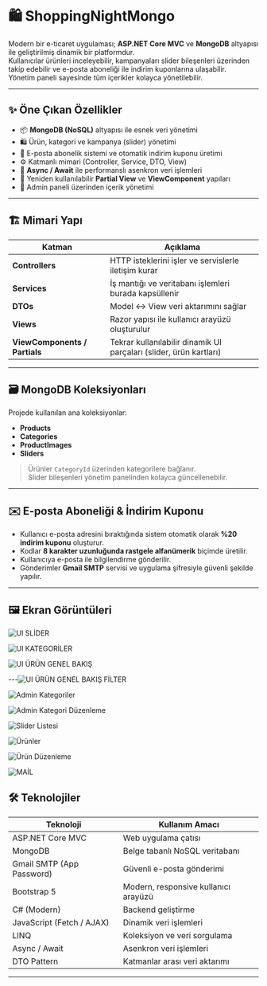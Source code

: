 # 🛍️ ShoppingNightMongo

Modern bir e-ticaret uygulaması; **ASP.NET Core MVC** ve **MongoDB** altyapısı ile geliştirilmiş dinamik bir platformdur.  
Kullanıcılar ürünleri inceleyebilir, kampanyaları slider bileşenleri üzerinden takip edebilir ve e-posta aboneliği ile indirim kuponlarına ulaşabilir.  
Yönetim paneli sayesinde tüm içerikler kolayca yönetilebilir.

---

## ✨ Öne Çıkan Özellikler

- 📦 **MongoDB (NoSQL)** altyapısı ile esnek veri yönetimi  
- 🛍️ Ürün, kategori ve kampanya (slider) yönetimi  
- 💌 E-posta abonelik sistemi ve otomatik indirim kuponu üretimi  
- ⚙️ Katmanlı mimari (Controller, Service, DTO, View)  
- 🔄 **Async / Await** ile performanslı asenkron veri işlemleri  
- 🧩 Yeniden kullanılabilir **Partial View** ve **ViewComponent** yapıları  
- 🔐 Admin paneli üzerinden içerik yönetimi  

---

## 🏗 Mimari Yapı

| Katman | Açıklama |
|---|---|
| **Controllers** | HTTP isteklerini işler ve servislerle iletişim kurar |
| **Services** | İş mantığı ve veritabanı işlemleri burada kapsüllenir |
| **DTOs** | Model ↔ View veri aktarımını sağlar |
| **Views** | Razor yapısı ile kullanıcı arayüzü oluşturulur |
| **ViewComponents / Partials** | Tekrar kullanılabilir dinamik UI parçaları (slider, ürün kartları) |

---

## 🗃️ MongoDB Koleksiyonları

Projede kullanılan ana koleksiyonlar:

- **Products**  
- **Categories**  
- **ProductImages**  
- **Sliders**

> Ürünler `CategoryId` üzerinden kategorilere bağlanır.  
> Slider bileşenleri yönetim panelinden kolayca güncellenebilir.

---

## ✉️ E-posta Aboneliği & İndirim Kuponu

- Kullanıcı e-posta adresini bıraktığında sistem otomatik olarak **%20 indirim kuponu** oluşturur.  
- Kodlar **8 karakter uzunluğunda rastgele alfanümerik** biçimde üretilir.  
- Kullanıcıya e-posta ile bilgilendirme gönderilir.  
- Gönderimler **Gmail SMTP** servisi ve uygulama şifresiyle güvenli şekilde yapılır.

---

## 🖼️ Ekran Görüntüleri

![UI SLİDER](https://github.com/user-attachments/assets/07adf638-da2a-4004-a81c-2976703377aa)

![UI KATEGORİLER](https://github.com/user-attachments/assets/fe868b16-2785-4ecb-b39b-80a893796847)

![UI ÜRÜN GENEL BAKIŞ](https://github.com/user-attachments/assets/21dcaaca-e4fc-45bc-a82f-cbe0aec66a39)

---![UI ÜRÜN GENEL BAKIŞ FİLTER](https://github.com/user-attachments/assets/e2a53a12-8b5a-4a2e-bd3c-3b354cb7d085)

![Admin Kategoriler](https://github.com/user-attachments/assets/b79f466a-ab39-47ba-a840-7829d7df8bad)

![Admin Kategori Düzenleme](https://github.com/user-attachments/assets/2adfa1ba-139d-44a4-928f-6afb023c9e0e)

![Slider Listesi](https://github.com/user-attachments/assets/f0c49303-1bb8-4809-808a-fa11e56710a0)

![Ürünler](https://github.com/user-attachments/assets/ef5b4f29-de40-4f0b-9419-d87c29eb8088)

![Ürün Düzenleme](https://github.com/user-attachments/assets/6b3e2a1d-2340-46a2-8dde-e3c9ee38359b)

![MAİL](https://github.com/user-attachments/assets/afa584ac-5418-4c9a-9adf-5a4c1845772c)


## 🛠 Teknolojiler

| Teknoloji | Kullanım Amacı |
|---|---|
| ASP.NET Core MVC | Web uygulama çatısı |
| MongoDB | Belge tabanlı NoSQL veritabanı |
| Gmail SMTP (App Password) | Güvenli e-posta gönderimi |
| Bootstrap 5 | Modern, responsive kullanıcı arayüzü |
| C# (Modern) | Backend geliştirme |
| JavaScript (Fetch / AJAX) | Dinamik veri işlemleri |
| LINQ | Koleksiyon ve veri sorgulama |
| Async / Await | Asenkron veri işlemleri |
| DTO Pattern | Katmanlar arası veri aktarımı |

---
